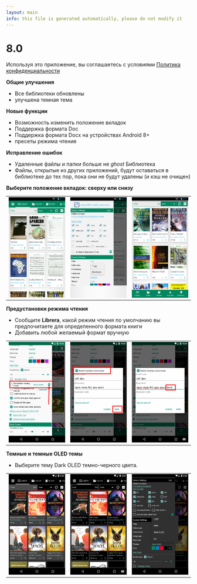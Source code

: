 ```yaml
---
layout: main
info: this file is generated automatically, please do not modify it
---
```


# 8.0

Используя это приложение, вы соглашаетесь с условиями [Политика конфиденциальности](/wiki/PrivacyPolicy/ru)

**Общие улучшения**

* Все библиотеки обновлены
* улучшена темная тема

**Новые функции**

* Возможность изменить положение вкладок
* Поддержка формата Doc
* Поддержка формата Docx на устройствах Android 8+
* пресеты режима чтения

**Исправление ошибок**

* Удаленные файлы и папки больше не _ghost_ Библиотека
* Файлы, открытые из других приложений, будут оставаться в библиотеке до тех пор, пока они не будут удалены (и кэш не очищен)

**Выберите положение вкладок: сверху или снизу**

||||
|-|-|-|
|![](2.png)|![](3.png)|![](1.png)|

**Предустановки режима чтения**

* Сообщите **Librera**, какой режим чтения по умолчанию вы предпочитаете для определенного формата книги
* Добавить любой желаемый формат вручную

||||
|-|-|-|
|![](4.png)|![](5.png)|![](6.png)|

**Темные и темные OLED темы**

* Выберите тему Dark OLED темно-черного цвета.

||||
|-|-|-|
|![](9.png)|![](8.png)|![](7.png)|

